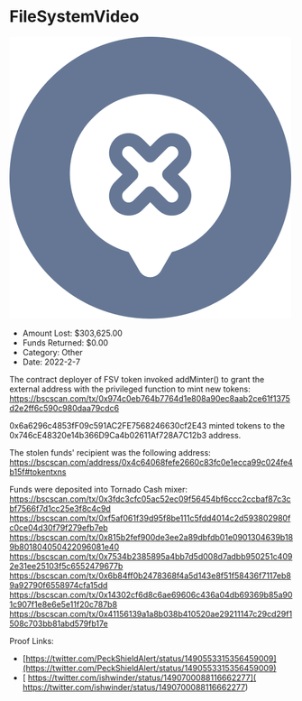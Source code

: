 # FileSystemVideo
![FileSystemVideo](/rektimages/FileSystemVideo.png)
- Amount Lost: $303,625.00
- Funds Returned: $0.00
- Category: Other
- Date: 2022-2-7

The contract deployer of FSV token invoked addMinter() to grant the external address with the privileged function to mint new tokens:  
https://bscscan.com/tx/0x974c0eb764b7764d1e808a90ec8aab2ce61f1375d2e2ff6c590c980daa79cdc6  
  
0x6a6296c4853fF09c591AC2FE7568246630cf2E43 minted tokens to the 0x746cE48320e14b366D9Ca4b02611Af728A7C12b3 address.  
  
The stolen funds' recipient was the following address:  
https://bscscan.com/address/0x4c64068fefe2660c83fc0e1ecca99c024fe4b15f#tokentxns  
  
Funds were deposited into Tornado Cash mixer:  
https://bscscan.com/tx/0x3fdc3cfc05ac52ec09f56454bf6ccc2ccbaf87c3cbf7566f7d1cc25e3f8c4c9d  
https://bscscan.com/tx/0xf5af061f39d95f8be111c5fdd4014c2d593802980fc0ce04d30f79f279efb7eb  
https://bscscan.com/tx/0x815b2fef900de3ee2a89dbfdb01e0901304639b189b801804050422096081e40  
https://bscscan.com/tx/0x7534b2385895a4bb7d5d008d7adbb950251c4092e31ee25103f5c6552479677b  
https://bscscan.com/tx/0x6b84ff0b2478368f4a5d143e8f51f58436f7117eb89a92790f6558974cfa15dd  
https://bscscan.com/tx/0x14302cf6d8c6ae69606c436a04db69369b85a901c907f1e8e6e5e11f20c787b8  
https://bscscan.com/tx/0x41156139a1a8b038b410520ae29211147c29cd29f1508c703bb81abd579fb17e


Proof Links:
- [https://twitter.com/PeckShieldAlert/status/1490553315356459009](https://twitter.com/PeckShieldAlert/status/1490553315356459009)
- [ https://twitter.com/ishwinder/status/1490700088116662277]( https://twitter.com/ishwinder/status/1490700088116662277)


